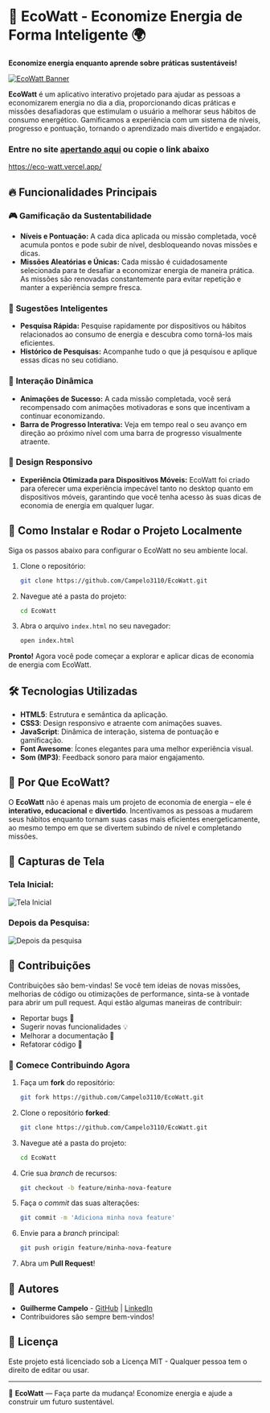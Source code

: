 # 🌿 EcoWatt - Economize Energia de Forma Inteligente 🌍

**Economize energia enquanto aprende sobre práticas sustentáveis!**

[![EcoWatt Banner](https://imgur.com/iVkY6SQ.gif)](https://eco-watt.vercel.app/)

**EcoWatt** é um aplicativo interativo projetado para ajudar as pessoas a economizarem energia no dia a dia, proporcionando dicas práticas e missões desafiadoras que estimulam o usuário a melhorar seus hábitos de consumo energético. Gamificamos a experiência com um sistema de níveis, progresso e pontuação, tornando o aprendizado mais divertido e engajador.

### Entre no site [apertando aqui](https://eco-watt.vercel.app/) ou copie o link abaixo
https://eco-watt.vercel.app/

## 🔥 Funcionalidades Principais

### 🎮 **Gamificação da Sustentabilidade**
- **Níveis e Pontuação:** A cada dica aplicada ou missão completada, você acumula pontos e pode subir de nível, desbloqueando novas missões e dicas.
- **Missões Aleatórias e Únicas:** Cada missão é cuidadosamente selecionada para te desafiar a economizar energia de maneira prática. As missões são renovadas constantemente para evitar repetição e manter a experiência sempre fresca.

### 🧠 **Sugestões Inteligentes**
- **Pesquisa Rápida:** Pesquise rapidamente por dispositivos ou hábitos relacionados ao consumo de energia e descubra como torná-los mais eficientes.
- **Histórico de Pesquisas:** Acompanhe tudo o que já pesquisou e aplique essas dicas no seu cotidiano.

### 🚀 **Interação Dinâmica**
- **Animações de Sucesso:** A cada missão completada, você será recompensado com animações motivadoras e sons que incentivam a continuar economizando.
- **Barra de Progresso Interativa:** Veja em tempo real o seu avanço em direção ao próximo nível com uma barra de progresso visualmente atraente.

### 📱 **Design Responsivo**
- **Experiência Otimizada para Dispositivos Móveis:** EcoWatt foi criado para oferecer uma experiência impecável tanto no desktop quanto em dispositivos móveis, garantindo que você tenha acesso às suas dicas de economia de energia em qualquer lugar.

## 🚧 **Como Instalar e Rodar o Projeto Localmente**

Siga os passos abaixo para configurar o EcoWatt no seu ambiente local.

1. Clone o repositório:
    ```bash
    git clone https://github.com/Campelo3110/EcoWatt.git
    ```
2. Navegue até a pasta do projeto:
    ```bash
    cd EcoWatt
    ```
3. Abra o arquivo `index.html` no seu navegador:
    ```bash
    open index.html
    ```

**Pronto!** Agora você pode começar a explorar e aplicar dicas de economia de energia com EcoWatt.

## 🛠️ **Tecnologias Utilizadas**

- **HTML5**: Estrutura e semântica da aplicação.
- **CSS3**: Design responsivo e atraente com animações suaves.
- **JavaScript**: Dinâmica de interação, sistema de pontuação e gamificação.
- **Font Awesome**: Ícones elegantes para uma melhor experiência visual.
- **Som (MP3)**: Feedback sonoro para maior engajamento.

## 🌟 **Por Que EcoWatt?**

O **EcoWatt** não é apenas mais um projeto de economia de energia – ele é **interativo, educacional** e **divertido**. Incentivamos as pessoas a mudarem seus hábitos enquanto tornam suas casas mais eficientes energeticamente, ao mesmo tempo em que se divertem subindo de nível e completando missões.

## 📸 **Capturas de Tela**

### Tela Inicial:
![Tela Inicial](https://imgur.com/PwYLl8Q.png)

### Depois da Pesquisa:
![Depois da pesquisa](https://imgur.com/j27Bt7b.png)

## 🤝 **Contribuições**

Contribuições são bem-vindas! Se você tem ideias de novas missões, melhorias de código ou otimizações de performance, sinta-se à vontade para abrir um pull request. Aqui estão algumas maneiras de contribuir:

- Reportar bugs 🐛
- Sugerir novas funcionalidades 💡
- Melhorar a documentação 📖
- Refatorar código 🔧

### 🚀 **Comece Contribuindo Agora**

1. Faça um **fork** do repositório:
    ```bash
    git fork https://github.com/Campelo3110/EcoWatt.git
    ```

2. Clone o repositório **forked**:
    ```bash
    git clone https://github.com/Campelo3110/EcoWatt.git
    ```

3. Navegue até a pasta do projeto:
    ```bash
    cd EcoWatt
    ```

4. Crie sua _branch_ de recursos:
    ```bash
    git checkout -b feature/minha-nova-feature
    ```

5. Faça o _commit_ das suas alterações:
    ```bash
    git commit -m 'Adiciona minha nova feature'
    ```

6. Envie para a _branch_ principal:
    ```bash
    git push origin feature/minha-nova-feature
    ```

7. Abra um **Pull Request**!

## 👥 **Autores**

- **Guilherme Campelo** - [GitHub](https://github.com/Campelo3110) | [LinkedIn](https://www.linkedin.com/in/guilherme-campelo/)
- Contribuidores são sempre bem-vindos!

## 📄 **Licença**

Este projeto está licenciado sob a Licença MIT - Qualquer pessoa tem o direito de editar ou usar.

---

🌟 **EcoWatt** — Faça parte da mudança! Economize energia e ajude a construir um futuro sustentável.

